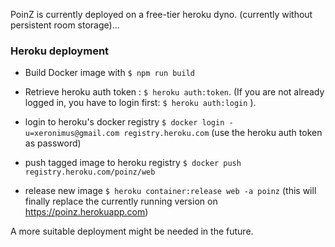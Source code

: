 

PoinZ is currently deployed on a free-tier heroku dyno. (currently without persistent room storage)...



### Heroku deployment

* Build Docker image with ```$ npm run build```

* Retrieve heroku auth token : ```$ heroku auth:token```. (If you are not already logged in, you have to login first: ```$ heroku auth:login``` ).

* login to heroku's docker registry ```$ docker login -u=xeronimus@gmail.com registry.heroku.com``` (use the heroku auth token as password)

* push tagged image to heroku registry ```$ docker push registry.heroku.com/poinz/web```

* release new image ```$ heroku container:release web -a poinz``` (this will finally replace the currently running version on https://poinz.herokuapp.com)



A more suitable deployment might be needed in the future.

 
